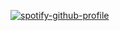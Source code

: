 [![spotify-github-profile](https://spotify-github-profile.vercel.app/api/view?uid=mrjamesweston&cover_image=true&theme=compact)](https://github.com/kittinan/spotify-github-profile)
